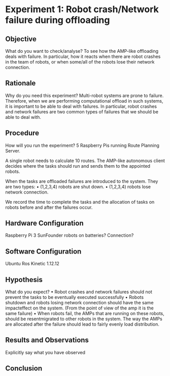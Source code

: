 # Experiment 1: Robot crash/Network failure during offloading 

## Objective
What do you want to check/analyse?
To see how the AMP-like offloading deals with failure. In particular, how it reacts when there are robot crashes in the team of robots, or when some/all of the robots lose their network connection.

## Rationale
Why do you need this experiment?
Multi-robot systems are prone to failure. Therefore, when we are performing computational offload in such systems, it is important to be able to deal with failures. In particular, robot crashes and network failures are two common types of failures that we should be able to deal with. 
 
## Procedure
How will you run the experiment?
5 Raspberry Pis running Route Planning Server.

A single robot needs to calculate 10 routes. The AMP-like autonomous client decides where the tasks should run and sends them to the appointed robots. 

When the tasks are offloaded failures are introduced to the system. They are two types:
•	(1,2,3,4) robots are shut down.
•	(1,2,3,4) robots lose network connection.

We record the time to complete the tasks and the allocation of tasks on robots before and after the failures occur.

## Hardware Configuration
Raspberry Pi 3
SunFounder robots on batteries?
Connection? 
 
## Software Configuration
Ubuntu
Ros Kinetic 1.12.12
 
## Hypothesis
What do you expect?
•	Robot crashes and network failures should not prevent the tasks to be eventually executed successfully
•	Robots shutdown and robots losing network connection should have the same impacteffect on the system. (From the point of view of the amp it is the same failure)
•	When robots fail, the AMPs that are running on these robots, should be resentmigrated to other robots in the system. The way the AMPs are allocated after the failure should lead to fairly evenly load distribution.
 
## Results and Observations
Explicitly say what you have observed
## Conclusion

